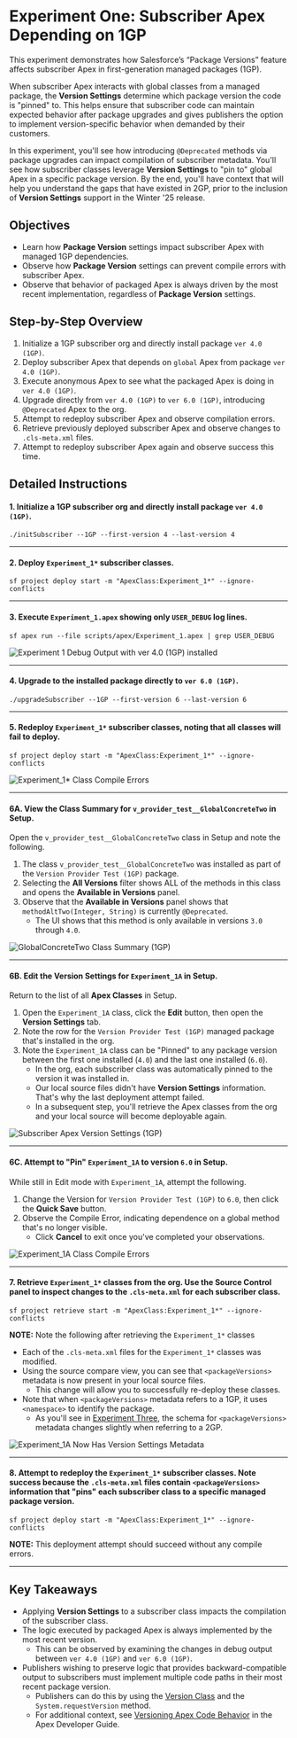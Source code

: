 # Experiment One: Subscriber Apex Depending on 1GP

This experiment demonstrates how Salesforce’s “Package Versions” feature affects subscriber Apex in first-generation managed packages (1GP). 

When subscriber Apex interacts with global classes from a managed package, the **Version Settings** determine which package version the code is "pinned" to. This helps ensure that subscriber code can maintain expected behavior after package upgrades and gives publishers the option to implement version-specific behavior when demanded by their customers.

In this experiment, you'll see how introducing `@Deprecated` methods via package upgrades can impact compilation of subscriber metadata. You'll see how subscriber classes leverage **Version Settings** to "pin to" global Apex in a specific package version. By the end, you'll have context that will help you understand the gaps that have existed in 2GP, prior to the inclusion of **Version Settings** support in the Winter '25 release.

## Objectives

* Learn how **Package Version** settings impact subscriber Apex with managed 1GP dependencies.
* Observe how **Package Version** settings can prevent compile errors with subscriber Apex.
* Observe that behavior of packaged Apex is always driven by the most recent implementation, regardless of **Package Version** settings.

## Step-by-Step Overview

1. Initialize a 1GP subscriber org and directly install package `ver 4.0 (1GP)`.
2. Deploy subscriber Apex that depends on `global` Apex from package `ver 4.0 (1GP)`.
3. Execute anonymous Apex to see what the packaged Apex is doing in `ver 4.0 (1GP)`.
4. Upgrade directly from `ver 4.0 (1GP)` to `ver 6.0 (1GP)`, introducing `@Deprecated` Apex to the org.
5. Attempt to redeploy subscriber Apex and observe compilation errors.
6. Retrieve previously deployed subscriber Apex and observe changes to `.cls-meta.xml` files.
7. Attempt to redeploy subscriber Apex again and observe success this time.

## Detailed Instructions

#### 1. Initialize a 1GP subscriber org and directly install package `ver 4.0 (1GP)`.
```
./initSubscriber --1GP --first-version 4 --last-version 4
```

---

#### 2. Deploy `Experiment_1*` subscriber classes.
```
sf project deploy start -m "ApexClass:Experiment_1*" --ignore-conflicts
```

---

#### 3. Execute `Experiment_1.apex` showing only `USER_DEBUG` log lines.
```
sf apex run --file scripts/apex/Experiment_1.apex | grep USER_DEBUG
```

![Experiment 1 Debug Output with ver 4.0 (1GP) installed](images/Experiment_1_Debug_Output_1.png)

---

#### 4. Upgrade to the installed package directly to `ver 6.0 (1GP)`.
```
./upgradeSubscriber --1GP --first-version 6 --last-version 6
```

---

#### 5. Redeploy `Experiment_1*` subscriber classes, noting that all classes will fail to deploy.
```
sf project deploy start -m "ApexClass:Experiment_1*" --ignore-conflicts
```
![Experiment_1* Class Compile Errors](images/Subscriber_Apex_Compile_Error_1GP_CLI.png)

---

#### 6A. View the Class Summary for `v_provider_test__GlobalConcreteTwo` in Setup.
Open the `v_provider_test__GlobalConcreteTwo` class in Setup and note the following.
1. The class `v_provider_test__GlobalConcreteTwo` was installed as part of the `Version Provider Test (1GP)` package.
2. Selecting the **All Versions** filter shows ALL of the methods in this class and opens the **Available in Versions** panel.
3. Observe that the **Available in Versions** panel shows that `methodAltTwo(Integer, String)` is currently `@Deprecated`.
   * The UI shows that this method is only available in versions `3.0` through `4.0`.

![GlobalConcreteTwo Class Summary (1GP)](images/Packaged_Apex_Class_Detail_1GP.png)

---

#### 6B. Edit the Version Settings for `Experiment_1A` in Setup.
Return to the list of all **Apex Classes** in Setup.
1. Open the `Experiment_1A` class, click the **Edit** button, then open the **Version Settings** tab.
2. Note the row for the `Version Provider Test (1GP)` managed package that's installed in the org.
3. Note the `Experiment_1A` class can be "Pinned" to any package version between the first one installed (`4.0`) and the last one installed (`6.0`).
   * In the org, each subscriber class was automatically pinned to the version it was installed in.
   * Our local source files didn't have **Version Settings** information. That's why the last deployment attempt failed.
   * In a subsequent step, you'll retrieve the Apex classes from the org and your local source will become deployable again.

![Subscriber Apex Version Settings (1GP)](images/Subscriber_Apex_Version_Settings_1GP.png)

---

#### 6C. Attempt to "Pin" `Experiment_1A` to version `6.0` in Setup.
While still in Edit mode with `Experiment_1A`, attempt the following.
1. Change the Version for `Version Provider Test (1GP)` to `6.0`, then click the **Quick Save** button.
2. Observe the Compile Error, indicating dependence on a global method that's no longer visible.
   * Click **Cancel** to exit once you've completed your observations.

![Experiment_1A Class Compile Errors](images/Subscriber_Apex_Compile_Error_1GP.png)

---

#### 7. Retrieve `Experiment_1*` classes from the org. Use the **Source Control** panel to inspect changes to the `.cls-meta.xml` for each subscriber class.
```
sf project retrieve start -m "ApexClass:Experiment_1*" --ignore-conflicts
```
**NOTE:** Note the following after retrieving the `Experiment_1*` classes
* Each of the `.cls-meta.xml` files for the `Experiment_1*` classes was modified.
* Using the source compare view, you can see that `<packageVersions>` metadata is now present in your local source files.
  * This change will allow you to successfully re-deploy these classes.
* Note that when `<packageVersions>` metadata refers to a 1GP, it uses `<namespace>` to identify the package.
  * As you'll see in [Experiment Three](/EXPERIMENT_3.md), the schema for `<packageVersions>` metadata changes slightly when referring to a 2GP.

![Experiment_1A Now Has Version Settings Metadata](images/packageVersions_Metadata_1GP.png)

---

#### 8. Attempt to redeploy the `Experiment_1*` subscriber classes. Note success because the `.cls-meta.xml` files contain `<packageVersions>` information that "pins" each subscriber class to a specific managed package version.
```
sf project deploy start -m "ApexClass:Experiment_1*" --ignore-conflicts
```
**NOTE:** This deployment attempt should succeed without any compile errors.

---

## Key Takeaways
* Applying **Version Settings** to a subscriber class impacts the compilation of the subscriber class.
* The logic executed by packaged Apex is always implemented by the most recent version.
  * This can be observed by examining the changes in debug output between `ver 4.0 (1GP)` and `ver 6.0 (1GP)`.
* Publishers wishing to preserve logic that provides backward-compatible output to subscribers must implement multiple code paths in their most recent package version.
  * Publishers can do this by using the [Version Class](https://developer.salesforce.com/docs/atlas.en-us.apexref.meta/apexref/apex_methods_system_version.htm) and the `System.requestVersion` method.
  * For additional context, see [Versioning Apex Code Behavior](https://developer.salesforce.com/docs/atlas.en-us.apexcode.meta/apexcode/apex_manpkgs_behavior.htm) in the Apex Developer Guide.